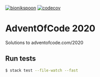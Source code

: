 [![bionikspoon](https://circleci.com/gh/bionikspoon/HaskellAdventOfCode2020.svg?style=svg)](https://circleci.com/gh/bionikspoon/HaskellAdventOfCode2020)
[![codecov](https://codecov.io/gh/bionikspoon/HaskellAdventOfCode2020/branch/main/graph/badge.svg?token=TKOFLWZ1IE)](https://codecov.io/gh/bionikspoon/HaskellAdventOfCode2020)

# AdventOfCode 2020
Solutions to adventofcode.com/2020

## Run tests


```sh
$ stack test --file-watch --fast
```
